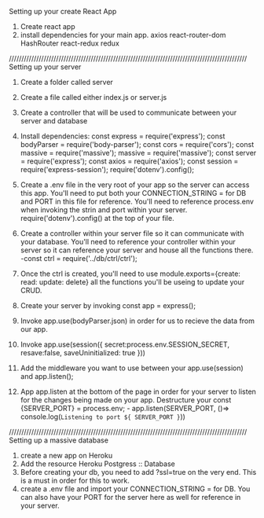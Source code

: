Setting up your create React App
1. Create react app
2. install dependencies for your main app. 
    axios
    react-router-dom
    HashRouter
    react-redux
    redux


    
////////////////////////////////////////////////////////////////////////////////////////////////
Setting up your server
1. Create a folder called server
2. Create a file called either index.js or server.js
3. Create a controller that will be used to communicate between your server and database
4. Install dependencies:
    const express = require('express');
    const bodyParser = require('body-parser');
    const cors = require('cors');
    const massive = require('massive');
    massive = require('massive');
    const server = require('express');
    const axios = require('axios');
    const session = require('express-session');
    require('dotenv').config();

5. Create a .env file in the very root of your app so the server can access this app. You'll need to put both     your CONNECTION_STRING = for DB and PORT in this file for reference. You'll need to reference process.env      when invoking the strin and port within your server. require('dotenv').config() at the top of your file.          

6. Create a controller within your server file so it can communicate with your database. You'll need
    to reference your controller within your server so it can reference your server and house all the functions there. 
    -const ctrl = require('../db/ctrl/ctrl');
7. Once the ctrl is created, you'll need to use module.exports={create: read: update: delete} all the functions
    you'll be useing to update your CRUD.
8. Create your server by invoking  const app = express();
9. Invoke app.use(bodyParser.json) in order for us to recieve the data from our app.
10. Invoke app.use(session({
    secret:process.env.SESSION_SECRET,
    resave:false,
    saveUninitialized: true
}))

11. Add the middleware you want to use between your app.use(session) and app.listen();
12. App app.listen at the bottom of the page in order for your server to listen for the changes being made on       your app. Destructure your const {SERVER_PORT} = process.env;
        - app.listen(SERVER_PORT, ()=> console.log(`Listening to port ${ SERVER_PORT }`))

////////////////////////////////////////////////////////////////////////////////////////////////
Setting up a massive database
1. create a new app on Heroku
2. Add the resource Heroku Postgress :: Database
3. Before creating your db, you need to add ?ssl=true on the very end. This is a must in order for this to        work.
4. create a .env file and import your CONNECTION_STRING = for DB. You can also have your PORT for the server        here as well for reference in your server. 